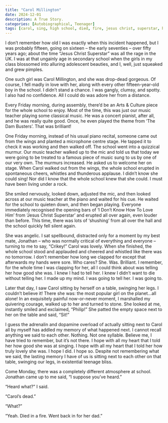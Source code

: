 ```yaml
---
title: "Carol Millington"
date: 2024-12-01
description: A True Story.
categories: [Autobiographical, Teenager]
tags: [carol, sing, high school, died, fire, jesus christ, superstar, how to love him]
---
```


I don’t remember how old I was exactly when this incident happened, but I was probably fifteen, going on sixteen – the early seventies – over fifty years ago; about the time “Jesus Christ Superstar” was all the rage in the UK. I was at that ungainly age in secondary school when the girls in my class blossomed into alluring adolescent beauties, and I, well, just squeaked and grew pimples.

One such girl was Carol Millington, and she was drop-dead gorgeous. Of course, I fell madly in love with her, along with every other fifteen-year-old boy in the school. I didn’t stand a chance. I was gangly, clumsy, and spotty. I also had no confidence. All I could do was adore her from a distance.

Every Friday morning, during assembly, there’d be an Arts & Culture piece for the whole school to enjoy. Most of the time, this was just our music teacher playing some classical music. He was a concert pianist, after all, and he was really quite good. Once, he even played the theme from ‘The Dam Busters’.  That was brilliant!  

One Friday morning, instead of his usual piano recital, someone came out from the wings and planted a microphone centre stage. He tapped it to check it was working and then walked off. The school went into a quizzical murmur. Our music teacher walked up to the mic and told us that today we were going to be treated to a famous piece of music sung to us by one of our very own. The murmurs increased. He asked us to welcome her on stage. When Carol walked out from the wings, the whole school erupted in spontaneous cheers, whistles and thunderous applause. I didn’t know she could sing! Nor did I know that the whole school knew that she could. I must have been living under a rock.

She smiled nervously, looked down, adjusted the mic, and then looked across at our music teacher at the piano and waited for his cue. He waited for the school to quieten down, and then began playing. Everyone immediately recognised the opening bars of ‘I Don’t Know How To Love Him’ from ‘Jesus Christ Superstar’ and erupted all over again, even louder than before. This time, there was lots of ‘shushing’ from all over the hall and the school quickly fell silent again.

She was angelic. I sat spellbound, distracted only for a moment by my best mate, Jonathan – who was normally critical of everything and everyone – turning to me to say, “Crikey!” Carol was lovely. When she finished, the whole school stood and applauded and cheered and whistled like there was no tomorrow. I don’t remember how long we clapped for except that afterwards my hands were sore. Who cares? She. Was. Brilliant. I remember, for the whole time I was clapping for her, all I could think about was telling her how good she was. I knew I had to tell her. I knew I didn’t want to die without telling her. I made up my mind. I was going to tell her. I was going to.

Later that day, I saw Carol sitting by herself on a table, swinging her legs. I couldn’t believe it! There she was: the most popular girl on the planet…all alone! In an exquisitely painful now-or-never moment, I marshalled my quivering courage, walked up to her and turned to stone. She looked at me, instantly smiled and exclaimed, “Philip!” She patted the empty space next to her on the table and said, “Sit!”

I guess the adrenalin and dopamine overload of actually sitting next to Carol all by myself has addled my memory of what happened next. I cannot recall anything we said to each other. Nothing. Not one syllable. Believe me, I have tried to remember, but it’s not there. I hope with all my heart that I told her how good she was at singing. I hope with all my heart that I told her how truly lovely she was. I hope I did. I hope so. Despite not remembering what we said, the lasting memory I have of us is sitting next to each other on that table, swinging our legs, in existential teenage bliss. 

Come Monday, there was a completely different atmosphere at school. Jonathan came up to me said, “I suppose you’ve heard.”

   “Heard what?” I said.

   “Carol’s dead.”

   “What?”

   “Yeah. Died in a fire. Went back in for her dad.”

